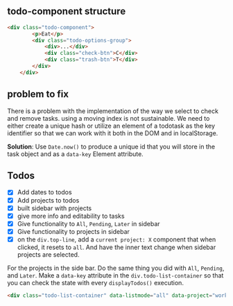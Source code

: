 ## todo-component structure

```HTML
<div class="todo-component">
        <p>Eat</p>
        <div class="todo-options-group">
            <div>...</div>
            <div class="check-btn">C</div>
            <div class="trash-btn">T</div>
        </div>
    </div>
```
## problem to fix
There is a problem with the implementation of the way we select to check and remove tasks.
using a moving index is not sustainable. We need to either create a unique hash or 
utilize an element of a todotask as the key identifier so that we can work with it both in the DOM
and in localStorage.

**Solution**: Use `Date.now()` to produce a unique id that you will store in the task object
and as a `data-key` Element attribute.

## Todos
- [x] Add dates to todos
- [x] Add projects to todos
- [x] built sidebar with projects
- [x] give more info and editability to tasks
- [x] Give functionality to `All`, `Pending`, `Later` in sidebar
- [x] Give functionality to projects in sidebar
- [x] on the `div.top-line`, add a `current project: X` component that when clicked, it resets to `all`. And have the inner text change when sidebar projects are selected.

For the projects in the side bar. Do the same thing you did with `All`, `Pending`, and `Later`.
Make a `data-key` attribute in the `div.todo-list-container` so that you can check the state with
every `displayTodos()` execution.

```HTML
<div class="todo-list-container" data-listmode="all" data-project="work"></div>
```
